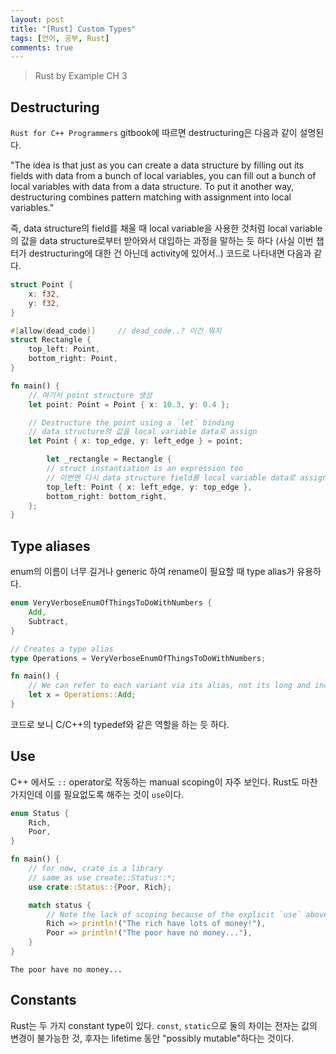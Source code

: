 ```yaml
---
layout: post
title: "[Rust] Custom Types"
tags: [언어, 공부, Rust]
comments: true
---
```


> Rust by Example CH 3  

## Destructuring  
`Rust for C++ Programmers` gitbook에 따르면 destructuring은 다음과 같이 설명된다.  

"The idea is that just as you can create a data structure by filling out its fields with data from a bunch of local variables, you can fill out a bunch of local variables with data from a data structure. To put it another way, destructuring combines pattern matching with assignment into local variables."  

즉, data structure의 field를 채울 때 local variable을 사용한 것처럼 local variable의 값을 data structure로부터 받아와서 대입하는 과정을 말하는 듯 하다 (사실 이번 챕터가 destructuring에 대한 건 아닌데 activity에 있어서..) 코드로 나타내면 다음과 같다.  
~~~rust
struct Point {
    x: f32,
    y: f32,
}

#[allow(dead_code)]     // dead_code..? 이건 뭐지
struct Rectangle {
    top_left: Point,
    bottom_right: Point,
}

fn main() {
    // 여기서 point structure 생성
    let point: Point = Point { x: 10.3, y: 0.4 };

    // Destructure the point using a `let` binding
    // data structure의 값을 local variable data로 assign
    let Point { x: top_edge, y: left_edge } = point;

        let _rectangle = Rectangle {
        // struct instantiation is an expression too
        // 이번엔 다시 data structure field를 local variable data로 assign
        top_left: Point { x: left_edge, y: top_edge },
        bottom_right: bottom_right,
    };
}
~~~

## Type aliases  
enum의 이름이 너무 길거나 generic 하여 rename이 필요할 때 type alias가 유용하다.  
~~~rust
enum VeryVerboseEnumOfThingsToDoWithNumbers {
    Add,
    Subtract,
}

// Creates a type alias
type Operations = VeryVerboseEnumOfThingsToDoWithNumbers;

fn main() {
    // We can refer to each variant via its alias, not its long and inconvenient name.
    let x = Operations::Add;
}
~~~
코드로 보니 C/C++의 typedef와 같은 역할을 하는 듯 하다.  

## Use  
C++ 에서도 `::` operator로 작동하는 manual scoping이 자주 보인다. Rust도 마찬가지인데 이를 필요없도록 해주는 것이 `use`이다.  
~~~rust
enum Status {
    Rich,
    Poor,
}

fn main() {
    // for now, crate is a library
    // same as use create::Status::*;
    use crate::Status::{Poor, Rich};

    match status {
        // Note the lack of scoping because of the explicit `use` above.
        Rich => println!("The rich have lots of money!"),
        Poor => println!("The poor have no money..."),
    }
}
~~~
~~~
The poor have no money...
~~~

## Constants  
Rust는 두 가지 constant type이 있다. `const`, `static`으로 둘의 차이는 전자는 값의 변경이 불가능한 것, 후자는 lifetime 동안 "possibly mutable"하다는 것이다.